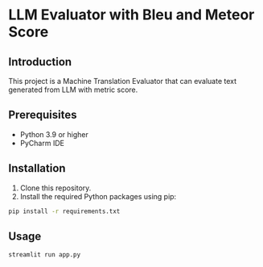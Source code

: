 # LLM Evaluator with Bleu and Meteor Score

## Introduction
This project is a Machine Translation Evaluator that can evaluate text generated from LLM with metric score.

## Prerequisites
- Python 3.9 or higher
- PyCharm IDE

## Installation

1. Clone this repository.
2. Install the required Python packages using pip:

```bash
pip install -r requirements.txt
```

## Usage
```bash
streamlit run app.py
```
